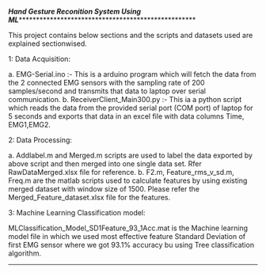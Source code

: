 *************************************Hand Gesture Reconition System Using ML****************************************************************************************

This project contains below sections and the scripts and datasets used are explained sectionwised.

1: Data Acquisition:

a. EMG-Serial.ino :- This is a arduino program which will fetch the data from the 2 connected EMG sensors with the sampling rate of 200 samples/second and transmits that data to laptop over serial communication.
b. ReceiverClient_Main300.py :- This ia a python script which reads the data from the provided serial port (COM port) of laptop for 5 seconds and exports that data in an excel file with data columns Time, EMG1,EMG2.  

2: Data Processing: 

a. Addlabel.m and Merged.m scripts are used to label the data exported by above script and then merged into one single data set. Rfer RawDataMerged.xlsx file for reference.
b. F2.m, Feature_rms_v_sd.m, Freq.m are the matlab scripts used to calculate features by using existing merged dataset with window size of 1500. Please refer the Merged_Feature_dataset.xlsx file for the features.

3: Machine Learning Classification model:

MLClassification_Model_SD1Feature_93_1Acc.mat is the Machine learning model file in which we used most effective feature Standard Deviation of first EMG sensor where we got 93.1% accuracy bu using Tree classification algorithm.

*****************************************************************************************************************************************************************